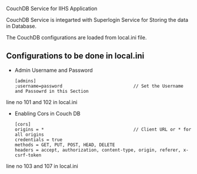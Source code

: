 CouchDB Service for IIHS Application

CouchDB Service is integarted with Superlogin Service for Storing the data in Database.

The CouchDB configurations are loaded from local.ini file.

## Configurations to be done in local.ini

- Admin Username and Password

      [admins]
      ;username=password                           // Set the Username and Passowrd in this Section
      
line no 101 and 102 in local.ini


- Enabling Cors in Couch DB


      [cors]
      origins = *                                  // Client URL or * for all origins
      credentials = true
      methods = GET, PUT, POST, HEAD, DELETE
      headers = accept, authorization, content-type, origin, referer, x-csrf-token

line no 103 and 107 in local.ini
